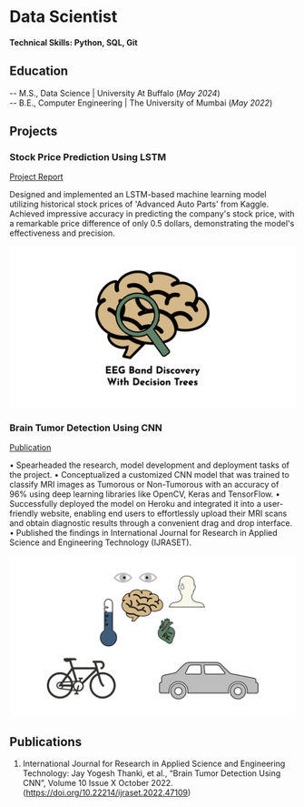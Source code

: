 # Data Scientist

#### Technical Skills: Python, SQL, Git

## Education							       		
-- M.S., Data Science	| University At Buffalo  (_May 2024_)	 			        		
-- B.E., Computer Engineering | The University of Mumbai (_May 2022_)

## Projects
### Stock Price Prediction Using LSTM
[Project Report](https://drive.google.com/file/d/1F9zw2iQxF6zAD56bTwn5niXEtaRmrNDa/view?usp=sharing)


Designed and implemented an LSTM-based machine learning model utilizing historical stock prices of 'Advanced Auto Parts' from Kaggle.
Achieved impressive accuracy in predicting the company's stock price, with a remarkable price difference of only 0.5 dollars, demonstrating the model's effectiveness and precision.

![EEG Band Discovery](/assets/img/eeg_band_discovery.jpeg)

### Brain Tumor Detection Using CNN
[Publication](https://doi.org/10.22214/ijraset.2022.47109)

•	Spearheaded the research, model development and deployment tasks of the project.
•	Conceptualized a customized CNN model that was trained to classify MRI images as Tumorous or Non-Tumorous with an accuracy of 96% using deep learning libraries like OpenCV, Keras and TensorFlow.
•	Successfully deployed the model on Heroku and integrated it into a user-friendly website, enabling end users to effortlessly upload their MRI scans and obtain diagnostic results through a convenient drag and drop interface.
•	Published the findings in International Journal for Research in Applied Science and Engineering Technology (IJRASET).

![Bike Study](/assets/img/bike_study.jpeg)


## Publications
1. International Journal for Research in Applied Science and Engineering Technology: Jay Yogesh Thanki, et al., “Brain Tumor Detection Using CNN”, Volume 10 Issue X October 2022.
 (https://doi.org/10.22214/ijraset.2022.47109)

